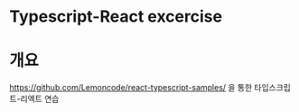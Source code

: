 # Typescript-React excercise
# 개요
https://github.com/Lemoncode/react-typescript-samples/ 을 통한 타입스크립트-리엑트 연습

